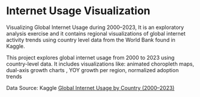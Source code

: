 # Internet Usage Visualization
Visualizing Global Internet Usage during 2000–2023, It is an exploratory analysis exercise and it contains regional visualizations of global internet activity trends using country level data from the World Bank found in Kaggle.

This project explores global internet usage from 2000 to 2023 using country-level data. It includes visualizations like:
animated choropleth maps, dual-axis growth charts , YOY growth per region, normalized adoption trends

Data Source: Kaggle [Global Internet Usage by Country (2000–2023)](https://www.kaggle.com/datasets/melek1990/global-internet-usage-by-country-20002023)



